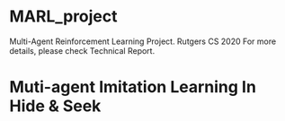 # MARL_project
Multi-Agent Reinforcement Learning Project.  Rutgers CS 2020
For more details, please check Technical Report.

# Muti-agent Imitation Learning In Hide & Seek
